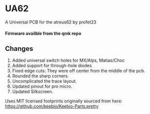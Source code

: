 # UA62
A Universal PCB for the atreus62 by profet23
#### Firmware availble from the qmk repo
## Changes
1. Added universal switch holes for MX/Alps, Matias/Choc
2. Added support for through-hole diodes
3. Fixed edge cuts: They were off center from the middle of the pcb.
4. Rounded the sharp corners.
5. Uncomplicated the trace layout.
6. Updated pinout for pro micro.
7. Updated Silkscreen.

Uses MIT licensed footprints originally sourced from here: https://github.com/keebio/Keebio-Parts.pretty
